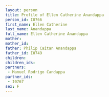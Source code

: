 ```yaml
---
layout: person
title: Profile of Ellen Catherine Anandappa
person_id: I0766
first_name: Ellen Catherine
last_name: Anandappa
full_name: Ellen Catherine Anandappa
mother: 
mother_id: 
father: Philip Caitan Anandappa
father_id: I0749
children:
children_ids:
partners:
 - Manuel Rodrigo Candappa
partner_ids:
 - I0767
sex: F
---
```


